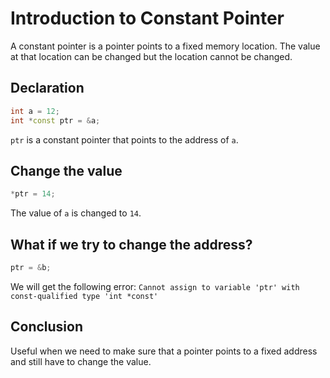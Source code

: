 # Introduction to Constant Pointer

A constant pointer is a pointer points to a fixed memory location.
The value at that location can be changed but the location cannot be changed.

## Declaration

```cpp
int a = 12;
int *const ptr = &a;
```

`ptr` is a constant pointer that points to the address of `a`.

## Change the value

```cpp
*ptr = 14;
```

The value of `a` is changed to `14`.

## What if we try to change the address?

```cpp
ptr = &b;
```

We will get the following error:
`Cannot assign to variable 'ptr' with const-qualified type 'int *const'`

## Conclusion

Useful when we need to make sure that a pointer points to a fixed address and still have to change the value.
